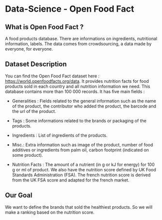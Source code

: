 # Data-Science - Open Food Fact

## What is Open Food Fact ? 

A food products database. There are informations on ingredients, nutritional information, labels. The data comes from crowdsourcing, a data made by everyone, for everyone.

## Dataset Description 

You can find the Open Food Fact dataset here : https://world.openfoodfacts.org/data. 
It provides nutrition facts for food products sold in each country and all nutrition information we need. 
This database contains more than 100 000 records. 
It has five main fields :

- Generalities : 
  Fields related to the general information such as the name of the product, the contributor who added the product, the barcode and the url of the product.
  
- Tags : 
  Some informations related to the brands or packaging of the products. 
  
- Ingredients :
  List of ingredients of the products.
  
- Misc.:
  Extra information such as image of the product, number of food additives or ingredients from palm oil, carbon footprint (indicated on some product).
  
- Nutrition Facts : 
  The amount of a nutrient (in g or kJ for energy) for 100 g or ml of product. We also have the nutrition score defined by UK Food Standards Administration (FSA). The french nutrition score is derived from the UK FSA score and adapted for the french market.
 
## Our Goal 

We want to define the brands that sold the healthiest products. So we will make a ranking based on the nutrition score.
